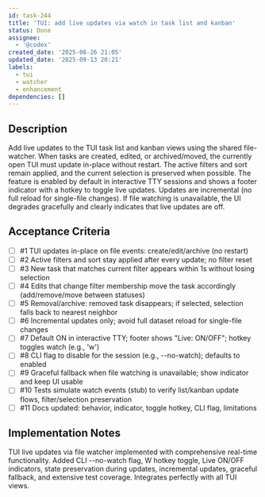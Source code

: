 ```yaml
---
id: task-244
title: 'TUI: add live updates via watch in task list and kanban'
status: Done
assignee:
  - '@codex'
created_date: '2025-08-26 21:05'
updated_date: '2025-09-13 20:21'
labels:
  - tui
  - watcher
  - enhancement
dependencies: []
---
```


## Description

Add live updates to the TUI task list and kanban views using the shared file-watcher. When tasks are created, edited, or archived/moved, the currently open TUI must update in-place without restart. The active filters and sort remain applied, and the current selection is preserved when possible. The feature is enabled by default in interactive TTY sessions and shows a footer indicator with a hotkey to toggle live updates. Updates are incremental (no full reload for single-file changes). If file watching is unavailable, the UI degrades gracefully and clearly indicates that live updates are off.

## Acceptance Criteria
<!-- AC:BEGIN -->
- [ ] #1 TUI updates in-place on file events: create/edit/archive (no restart)
- [ ] #2 Active filters and sort stay applied after every update; no filter reset
- [ ] #3 New task that matches current filter appears within 1s without losing selection
- [ ] #4 Edits that change filter membership move the task accordingly (add/remove/move between statuses)
- [ ] #5 Removal/archive: removed task disappears; if selected, selection falls back to nearest neighbor
- [ ] #6 Incremental updates only; avoid full dataset reload for single-file changes
- [ ] #7 Default ON in interactive TTY; footer shows "Live: ON/OFF"; hotkey toggles watch (e.g., 'w')
- [ ] #8 CLI flag to disable for the session (e.g., --no-watch); defaults to enabled
- [ ] #9 Graceful fallback when file watching is unavailable; show indicator and keep UI usable
- [ ] #10 Tests simulate watch events (stub) to verify list/kanban update flows, filter/selection preservation
- [ ] #11 Docs updated: behavior, indicator, toggle hotkey, CLI flag, limitations
<!-- AC:END -->

## Implementation Notes

TUI live updates via file watcher implemented with comprehensive real-time functionality. Added CLI --no-watch flag, W hotkey toggle, Live ON/OFF indicators, state preservation during updates, incremental updates, graceful fallback, and extensive test coverage. Integrates perfectly with all TUI views.
